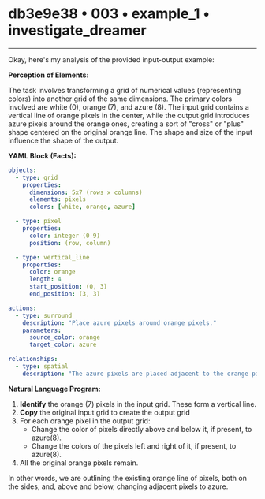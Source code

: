 # db3e9e38 • 003 • example_1 • investigate_dreamer

---
Okay, here's my analysis of the provided input-output example:

**Perception of Elements:**

The task involves transforming a grid of numerical values (representing colors) into another grid of the same dimensions. The primary colors involved are white (0), orange (7), and azure (8). The input grid contains a vertical line of orange pixels in the center, while the output grid introduces azure pixels around the orange ones, creating a sort of "cross" or "plus" shape centered on the original orange line. The shape and size of the input influence the shape of the output.

**YAML Block (Facts):**



```yaml
objects:
  - type: grid
    properties:
      dimensions: 5x7 (rows x columns)
      elements: pixels
      colors: [white, orange, azure]

  - type: pixel
    properties:
      color: integer (0-9)
      position: (row, column)

  - type: vertical_line
    properties:
      color: orange
      length: 4
      start_position: (0, 3)
      end_position: (3, 3)

actions:
  - type: surround
    description: "Place azure pixels around orange pixels."
    parameters:
      source_color: orange
      target_color: azure

relationships:
  - type: spatial
    description: "The azure pixels are placed adjacent to the orange pixels, both horizontally and vertically."
```



**Natural Language Program:**

1.  **Identify** the orange (7) pixels in the input grid. These form a vertical line.
2.  **Copy** the original input grid to create the output grid
3.  For each orange pixel in the output grid:
    *   Change the color of pixels directly above and below it, if present, to azure(8).
    *   Change the colors of the pixels left and right of it, if present, to azure(8).
4. All the original orange pixels remain.

In other words, we are outlining the existing orange line of pixels, both on the sides, and, above and below, changing adjacent pixels to azure.

